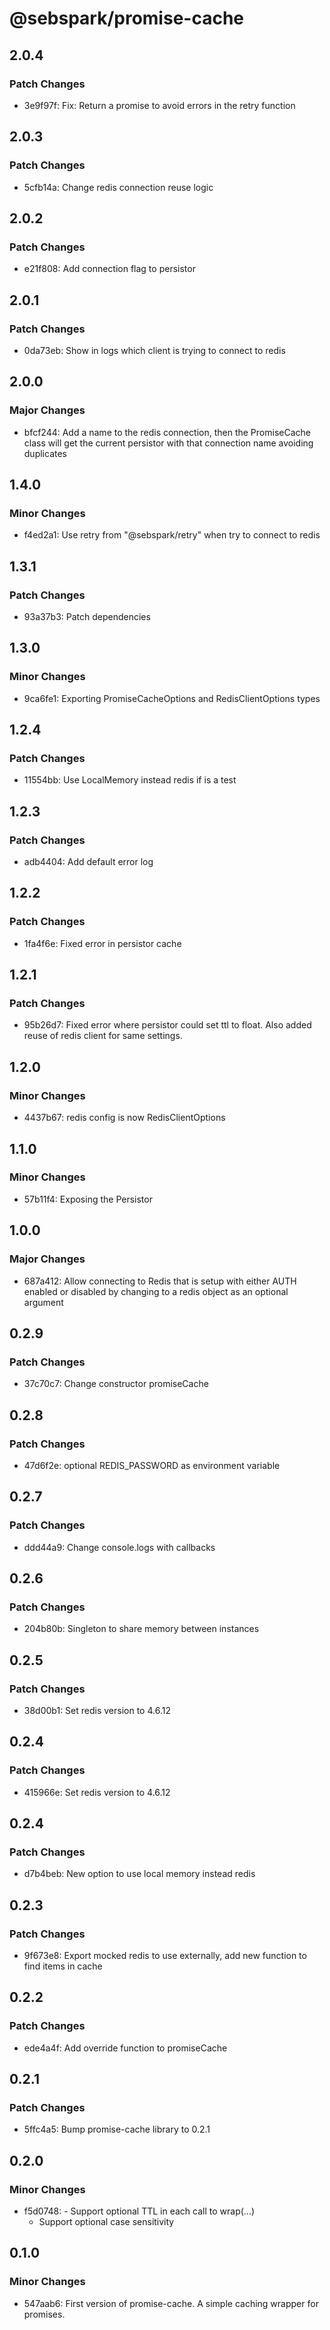 # @sebspark/promise-cache

## 2.0.4

### Patch Changes

- 3e9f97f: Fix: Return a promise to avoid errors in the retry function

## 2.0.3

### Patch Changes

- 5cfb14a: Change redis connection reuse logic

## 2.0.2

### Patch Changes

- e21f808: Add connection flag to persistor

## 2.0.1

### Patch Changes

- 0da73eb: Show in logs which client is trying to connect to redis

## 2.0.0

### Major Changes

- bfcf244: Add a name to the redis connection, then the PromiseCache class will get the current persistor with that connection name avoiding duplicates

## 1.4.0

### Minor Changes

- f4ed2a1: Use retry from "@sebspark/retry" when try to connect to redis

## 1.3.1

### Patch Changes

- 93a37b3: Patch dependencies

## 1.3.0

### Minor Changes

- 9ca6fe1: Exporting PromiseCacheOptions and RedisClientOptions types

## 1.2.4

### Patch Changes

- 11554bb: Use LocalMemory instead redis if is a test

## 1.2.3

### Patch Changes

- adb4404: Add default error log

## 1.2.2

### Patch Changes

- 1fa4f6e: Fixed error in persistor cache

## 1.2.1

### Patch Changes

- 95b26d7: Fixed error where persistor could set ttl to float. Also added reuse of redis client for same settings.

## 1.2.0

### Minor Changes

- 4437b67: redis config is now RedisClientOptions

## 1.1.0

### Minor Changes

- 57b11f4: Exposing the Persistor

## 1.0.0

### Major Changes

- 687a412: Allow connecting to Redis that is setup with either AUTH enabled or disabled by changing to a redis object as an optional argument

## 0.2.9

### Patch Changes

- 37c70c7: Change constructor promiseCache

## 0.2.8

### Patch Changes

- 47d6f2e: optional REDIS_PASSWORD as environment variable

## 0.2.7

### Patch Changes

- ddd44a9: Change console.logs with callbacks

## 0.2.6

### Patch Changes

- 204b80b: Singleton to share memory between instances

## 0.2.5

### Patch Changes

- 38d00b1: Set redis version to 4.6.12

## 0.2.4

### Patch Changes

- 415966e: Set redis version to 4.6.12

## 0.2.4

### Patch Changes

- d7b4beb: New option to use local memory instead redis

## 0.2.3

### Patch Changes

- 9f673e8: Export mocked redis to use externally, add new function to find items in cache

## 0.2.2

### Patch Changes

- ede4a4f: Add override function to promiseCache

## 0.2.1

### Patch Changes

- 5ffc4a5: Bump promise-cache library to 0.2.1

## 0.2.0

### Minor Changes

- f5d0748: - Support optional TTL in each call to wrap(...)
  - Support optional case sensitivity

## 0.1.0

### Minor Changes

- 547aab6: First version of promise-cache. A simple caching wrapper for promises.
